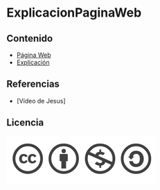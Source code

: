 # ExplicacionPaginaWeb
## Contenido
- [Página Web]()
- [Explicación](Contenidos/explicacion.md)

## Referencias
- [Vídeo de Jesus]
## Licencia
![image](Contenidos/licencia.PNG)
